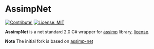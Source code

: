 # AssimpNet

[![Contribute!](https://img.shields.io/badge/contributions-welcome-brightgreen.svg?style=flat)](https://github.com/amerkoleci/assimp-net/issues)
[![License: MIT](https://img.shields.io/badge/License-MIT-yellow.svg)](https://github.com/amerkoleci/assimp-net/blob/master/LICENSE)

**AssimpNet** is a net standard 2.0 C# wrapper for [assimp](https://github.com/assimp/assimp) library, [license](https://github.com/assimp/assimp/blob/master/LICENSE).

**Note** The initial fork is based on [assimp-net](https://github.com/assimp/assimp-net)